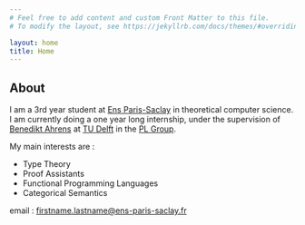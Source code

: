 ```yaml
---
# Feel free to add content and custom Front Matter to this file.
# To modify the layout, see https://jekyllrb.com/docs/themes/#overriding-theme-defaults

layout: home
title: Home
---
```


## About
I am a 3rd year student at [Ens Paris-Saclay](https://ens-paris-saclay.fr/en) in theoretical computer science.
I am currently doing a one year long internship, under the supervision of [Benedikt Ahrens](https://benediktahrens.gitlab.io/) at [TU Delft](https://www.tudelft.nl/en/) in the [PL Group](https://pl.ewi.tudelft.nl/).

My main interests are :
- Type Theory
- Proof Assistants
- Functional Programming Languages
- Categorical Semantics

email : firstname.lastname@ens-paris-saclay.fr